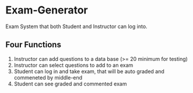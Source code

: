 # Exam-Generator
Exam System that both Student and Instructor can log into.

## Four Functions
1. Instructor can add questions to a data base (>= 20 minimum for testing)
2. Instructor can select questions to add to an exam
3. Student can log in and take exam, that will be auto graded and commeneted by middle-end 
4. Student can see graded and commented exam
